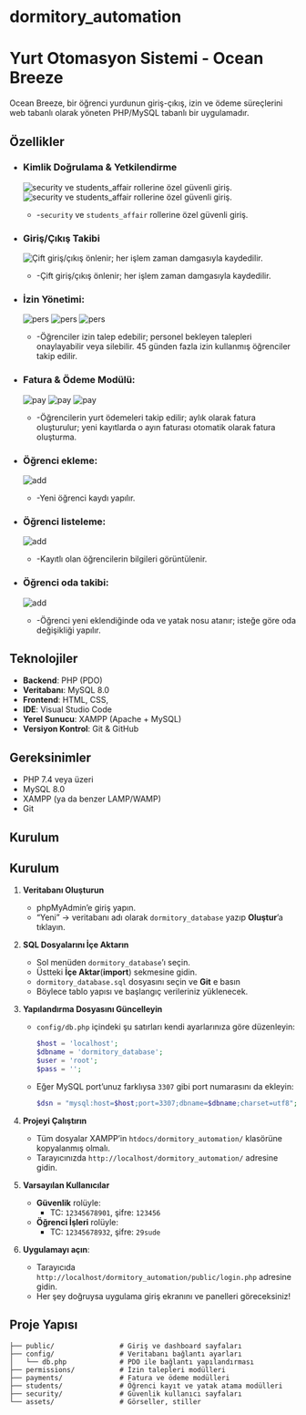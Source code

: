 # dormitory_automation 
# Yurt Otomasyon Sistemi - Ocean Breeze

Ocean Breeze, bir öğrenci yurdunun giriş-çıkış, izin ve ödeme süreçlerini web tabanlı olarak yöneten PHP/MySQL tabanlı bir uygulamadır.

## Özellikler           

* ### **Kimlik Doğrulama & Yetkilendirme**
  ![`security` ve `students_affair` rollerine özel güvenli giriş.](assets/images/security.png)
  ![`security` ve `students_affair` rollerine özel güvenli giriş.](assets/images/studaff_officer.png)
  
  *  -`security` ve `students_affair` rollerine özel güvenli giriş.

	
   

* ### **Giriş/Çıkış Takibi**           
  ![Çift giriş/çıkış önlenir; her işlem zaman damgasıyla kaydedilir.](assets/images/enter_leave.png)
  
  *  -Çift giriş/çıkış önlenir; her işlem zaman damgasıyla kaydedilir.



* ### **İzin Yönetimi**:            
  ![pers](assets/images/permission.png)
  ![pers](assets/images/perm_follw.png)
  ![pers](assets/images/total_perm.png)
  
  * -Öğrenciler izin talep edebilir; personel bekleyen talepleri onaylayabilir veya silebilir. 45 günden fazla izin kullanmış öğrenciler takip edilir.


* ### **Fatura & Ödeme Modülü**:     
  ![pay](assets/images/act_pay.png)
  ![pay](assets/images/pay.png)
  ![pay](assets/images/pay_follw.png)
  
  * -Öğrencilerin yurt ödemeleri takip edilir; aylık olarak fatura oluşturulur; yeni kayıtlarda o ayın faturası otomatik olarak fatura oluşturma.



* ### **Öğrenci ekleme**:
  ![add](assets/images/add_stud.png)
  
  *  -Yeni öğrenci kaydı yapılır.
 
* ### **Öğrenci listeleme**:
  ![add](assets/images/list_stud.png)
  
  *  -Kayıtlı olan öğrencilerin bilgileri görüntülenir.



* ### **Öğrenci oda takibi**:
  ![add](assets/images/beds.png)
  
  *  -Öğrenci yeni eklendiğinde oda ve yatak nosu atanır; isteğe göre oda değişikliği yapılır.


## Teknolojiler

* **Backend**: PHP (PDO)
* **Veritabanı**: MySQL 8.0
* **Frontend**: HTML, CSS,
* **IDE**: Visual Studio Code
* **Yerel Sunucu**: XAMPP (Apache + MySQL)
* **Versiyon Kontrol**: Git & GitHub

## Gereksinimler

* PHP 7.4 veya üzeri
* MySQL 8.0
* XAMPP (ya da benzer LAMP/WAMP)
* Git

## Kurulum

## Kurulum

1. **Veritabanı Oluşturun**  
   - phpMyAdmin’e giriş yapın.  
   - “Yeni” → veritabanı adı olarak `dormitory_database` yazıp **Oluştur**’a tıklayın.

2. **SQL Dosyalarını İçe Aktarın**  
   - Sol menüden `dormitory_database`’ı seçin.  
   - Üstteki **İçe Aktar**(**import**) sekmesine gidin.  
   - `dormitory_database.sql` dosyasını seçin ve **Git** e basın
   - Böylece tablo yapısı ve başlangıç verileriniz yüklenecek.

3. **Yapılandırma Dosyasını Güncelleyin**  
   - `config/db.php` içindeki şu satırları kendi ayarlarınıza göre düzenleyin:
     ```php
     $host = 'localhost';  
     $dbname = 'dormitory_database';
     $user = 'root';
     $pass = '';
     ```
   - Eğer MySQL port’unuz farklıysa `3307` gibi port numarasını da ekleyin:
     ```php
     $dsn = "mysql:host=$host;port=3307;dbname=$dbname;charset=utf8";
     ```

4. **Projeyi Çalıştırın**  
   - Tüm dosyalar XAMPP’in `htdocs/dormitory_automation/` klasörüne kopyalanmış olmalı.  
   - Tarayıcınızda `http://localhost/dormitory_automation/` adresine gidin.

5. **Varsayılan Kullanıcılar**  
   - **Güvenlik** rolüyle:  
     - TC: `12345678901`, şifre: `123456`  
   - **Öğrenci İşleri** rolüyle:  
     - TC: `12345678932`, şifre: `29sude`  


6. **Uygulamayı açın**:

   * Tarayıcıda `http://localhost/dormitory_automation/public/login.php` adresine gidin.
   * Her şey doğruysa uygulama giriş ekranını ve panelleri göreceksiniz!




## Proje Yapısı

```
├── public/                # Giriş ve dashboard sayfaları
├── config/                # Veritabanı bağlantı ayarları
│   └── db.php             # PDO ile bağlantı yapılandırması
├── permissions/           # İzin talepleri modülleri
├── payments/              # Fatura ve ödeme modülleri
├── students/              # Öğrenci kayıt ve yatak atama modülleri
├── security/              # Güvenlik kullanıcı sayfaları
└── assets/                # Görseller, stiller
```
